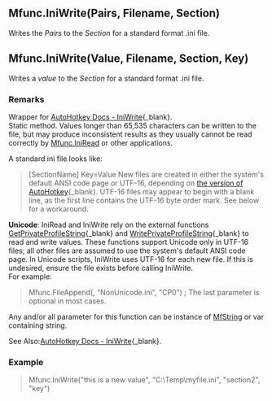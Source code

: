 ## Mfunc.IniWrite(Pairs, Filename, Section)  
Writes the *Pairs*  to the *Section* for a standard format .ini file.

## Mfunc.IniWrite(Value, Filename, Section, Key)  
Writes a *value* to the *Section* for a standard format .ini file.

### Remarks  
Wrapper for [AutoHotkey Docs - IniWrite](http://ahkscript.org/docs/commands/IniWrite.htm){_blank}.  
Static method.
Values longer than 65,535 characters can be written to the file, but may produce inconsistent results as they usually
cannot be read correctly by [Mfunc.IniRead](Mfunc.IniRead.html) or other applications.

A standard ini file looks like:
> [SectionName]
> Key=Value
New files are created in either the system's default ANSI code page or UTF-16, depending on
[the version of AutoHotkey](http://ahkscript.org/docs/Variables.htm#IsUnicode){_blank}. UTF-16 files may appear to
begin with a blank line, as the first line contains the UTF-16 byte order mark. See below for a workaround.

**Unicode**: IniRead and IniWrite rely on the external functions
[GetPrivateProfileString](http://msdn.microsoft.com/en-us/library/ms724353.aspx){_blank} and
[WritePrivateProfileString](http://msdn.microsoft.com/en-us/library/ms725501.aspx){_blank} to read and write values.
These functions support Unicode only in UTF-16 files; all other files are assumed to use the system's default ANSI code page.
In Unicode scripts, IniWrite uses UTF-16 for each new file. If this is undesired, ensure the file exists before calling IniWrite.  
For example:  
> Mfunc.FileAppend(, "NonUnicode.ini", "CP0") ; The last parameter is optional in most cases.

Any and/or all parameter for this function can be instance of [MfString](MfString.html) or var containing string.

See Also:[AutoHotkey Docs - IniWrite](http://ahkscript.org/docs/commands/IniWrite.htm){_blank}.

### Example  
> Mfunc.IniWrite("this is a new value", "C:\Temp\myfile.ini", "section2", "key")